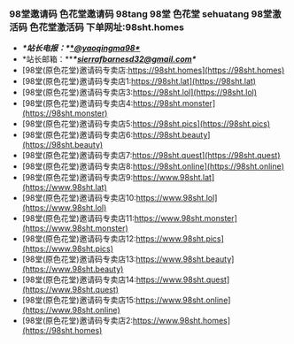 ### 98堂邀请码 色花堂邀请码 98tang 98堂 色花堂 sehuatang 98堂激活码 色花堂激活码 下单网址:98sht.homes

- ***\*站长电报：\**[\**@yaoqingma98\**](https://t.me/yaoqingma98)** 
- *站长邮箱：*****\*sierrafbarnesd32@gmail.com\****
- [98堂(原色花堂)邀请码专卖店:https://98sht.homes](https://98sht.homes)
- [98堂(原色花堂)邀请码专卖店1:https://98sht.lat](https://98sht.lat)
- [98堂(原色花堂)邀请码专卖店3:https://98sht.lol](https://98sht.lol)
- [98堂(原色花堂)邀请码专卖店4:https://98sht.monster](https://98sht.monster)
- [98堂(原色花堂)邀请码专卖店5:https://98sht.pics](https://98sht.pics)
- [98堂(原色花堂)邀请码专卖店6:https://98sht.beauty](https://98sht.beauty)
- [98堂(原色花堂)邀请码专卖店7:https://98sht.quest](https://98sht.quest)
- [98堂(原色花堂)邀请码专卖店8:https://98sht.online](https://98sht.online)
- [98堂(原色花堂)邀请码专卖店9:https://www.98sht.lat](https://www.98sht.lat)
- [98堂(原色花堂)邀请码专卖店10:https://www.98sht.lol](https://www.98sht.lol)
- [98堂(原色花堂)邀请码专卖店11:https://www.98sht.monster](https://www.98sht.monster)
- [98堂(原色花堂)邀请码专卖店12:https://www.98sht.pics](https://www.98sht.pics)
- [98堂(原色花堂)邀请码专卖店13:https://www.98sht.beauty](https://www.98sht.beauty)
- [98堂(原色花堂)邀请码专卖店14:https://www.98sht.quest](https://www.98sht.quest)
- [98堂(原色花堂)邀请码专卖店15:https://www.98sht.online](https://www.98sht.online)
- [98堂(原色花堂)邀请码专卖店2:https://www.98sht.homes](https://98sht.homes)

